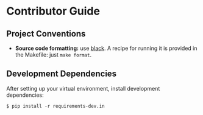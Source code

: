Contributor Guide
=================

Project Conventions
-------------------

* **Source code formatting:** use [black][]. A recipe for running it is provided in the Makefile: just `make format`.


Development Dependencies
------------------------

After setting up your virtual environment, install development dependencies:

```shell
$ pip install -r requirements-dev.in
```


[black]: https://black.readthedocs.io/en/stable/
